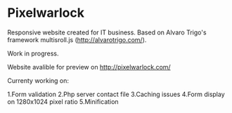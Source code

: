 # Pixelwarlock

Responsive website created for IT business. Based on Alvaro Trigo's framework multisroll.js (http://alvarotrigo.com/).

Work in progress.

Website avalible for preview on http://pixelwarlock.com/

Currenty working on:

1.Form validation 
2.Php server contact file
3.Caching issues
4.Form display on 1280x1024 pixel ratio
5.Minification
